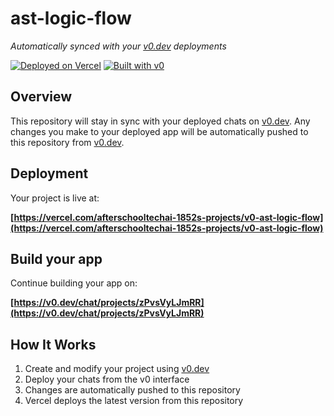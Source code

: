 # ast-logic-flow

*Automatically synced with your [v0.dev](https://v0.dev) deployments*

[![Deployed on Vercel](https://img.shields.io/badge/Deployed%20on-Vercel-black?style=for-the-badge&logo=vercel)](https://vercel.com/afterschooltechai-1852s-projects/v0-ast-logic-flow)
[![Built with v0](https://img.shields.io/badge/Built%20with-v0.dev-black?style=for-the-badge)](https://v0.dev/chat/projects/zPvsVyLJmRR)

## Overview

This repository will stay in sync with your deployed chats on [v0.dev](https://v0.dev).
Any changes you make to your deployed app will be automatically pushed to this repository from [v0.dev](https://v0.dev).

## Deployment

Your project is live at:

**[https://vercel.com/afterschooltechai-1852s-projects/v0-ast-logic-flow](https://vercel.com/afterschooltechai-1852s-projects/v0-ast-logic-flow)**

## Build your app

Continue building your app on:

**[https://v0.dev/chat/projects/zPvsVyLJmRR](https://v0.dev/chat/projects/zPvsVyLJmRR)**

## How It Works

1. Create and modify your project using [v0.dev](https://v0.dev)
2. Deploy your chats from the v0 interface
3. Changes are automatically pushed to this repository
4. Vercel deploys the latest version from this repository